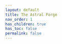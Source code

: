 ```yaml
---
layout: default
title: The Astral Forge
nav_order: 1
has_children: true
has_toc: false
permalink: false
---
```

